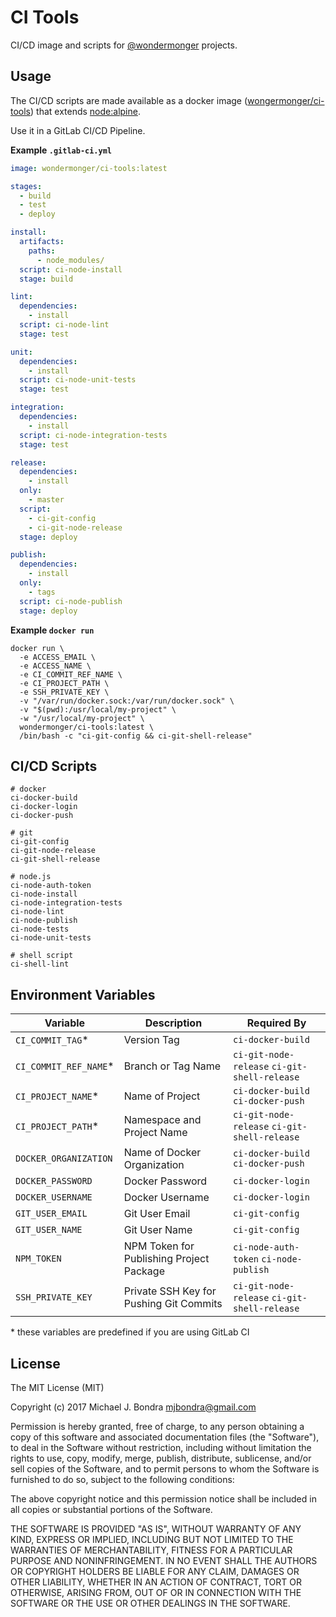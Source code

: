 # CI Tools

CI/CD image and scripts for [@wondermonger](https://gitlab.com/wondermonger) projects.

## Usage

The CI/CD scripts are made available as a docker image ([wongermonger/ci-tools](https://hub.docker.com/r/wondermonger/ci-tools)) that extends [node:alpine](https://github.com/nodejs/docker-node#nodealpine).

Use it in a GitLab CI/CD Pipeline.

**Example `.gitlab-ci.yml`**

```yaml
image: wondermonger/ci-tools:latest

stages:
  - build
  - test
  - deploy

install:
  artifacts:
    paths:
      - node_modules/
  script: ci-node-install
  stage: build

lint:
  dependencies:
    - install
  script: ci-node-lint
  stage: test

unit:
  dependencies:
    - install
  script: ci-node-unit-tests
  stage: test

integration:
  dependencies:
    - install
  script: ci-node-integration-tests
  stage: test

release:
  dependencies:
    - install
  only:
    - master
  script:
    - ci-git-config
    - ci-git-node-release
  stage: deploy

publish:
  dependencies:
    - install
  only:
    - tags
  script: ci-node-publish
  stage: deploy

```

**Example `docker run`**

```shell
docker run \
  -e ACCESS_EMAIL \
  -e ACCESS_NAME \
  -e CI_COMMIT_REF_NAME \
  -e CI_PROJECT_PATH \
  -e SSH_PRIVATE_KEY \
  -v "/var/run/docker.sock:/var/run/docker.sock" \
  -v "$(pwd):/usr/local/my-project" \
  -w "/usr/local/my-project" \
  wondermonger/ci-tools:latest \
  /bin/bash -c "ci-git-config && ci-git-shell-release"

```

## CI/CD Scripts

```shell
# docker
ci-docker-build
ci-docker-login
ci-docker-push

# git
ci-git-config
ci-git-node-release
ci-git-shell-release

# node.js
ci-node-auth-token
ci-node-install
ci-node-integration-tests
ci-node-lint
ci-node-publish
ci-node-tests
ci-node-unit-tests

# shell script
ci-shell-lint

```

## Environment Variables

| Variable              | Description                              | Required By                              |
| --------------------- | ---------------------------------------- | ---------------------------------------- |
| `CI_COMMIT_TAG`*      | Version Tag                              | `ci-docker-build`                        |
| `CI_COMMIT_REF_NAME`* | Branch or Tag Name                       | `ci-git-node-release` `ci-git-shell-release` |
| `CI_PROJECT_NAME`*    | Name of Project                          | `ci-docker-build` `ci-docker-push`       |
| `CI_PROJECT_PATH`*    | Namespace and Project Name               | `ci-git-node-release` `ci-git-shell-release` |
| `DOCKER_ORGANIZATION` | Name of Docker Organization              | `ci-docker-build` `ci-docker-push`       |
| `DOCKER_PASSWORD`     | Docker Password                          | `ci-docker-login`                        |
| `DOCKER_USERNAME`     | Docker Username                          | `ci-docker-login`                        |
| `GIT_USER_EMAIL`      | Git User Email                           | `ci-git-config`                          |
| `GIT_USER_NAME`       | Git User Name                            | `ci-git-config`                          |
| `NPM_TOKEN`           | NPM Token for Publishing Project Package | `ci-node-auth-token` `ci-node-publish`   |
| `SSH_PRIVATE_KEY`     | Private SSH Key for Pushing Git Commits  | `ci-git-node-release` `ci-git-shell-release` |

\* these variables are predefined if you are using GitLab CI

## License

The MIT License (MIT)

Copyright (c) 2017 Michael J. Bondra <mjbondra@gmail.com>

Permission is hereby granted, free of charge, to any person obtaining a copy
of this software and associated documentation files (the "Software"), to deal
in the Software without restriction, including without limitation the rights
to use, copy, modify, merge, publish, distribute, sublicense, and/or sell
copies of the Software, and to permit persons to whom the Software is
furnished to do so, subject to the following conditions:

The above copyright notice and this permission notice shall be included in all
copies or substantial portions of the Software.

THE SOFTWARE IS PROVIDED "AS IS", WITHOUT WARRANTY OF ANY KIND, EXPRESS OR
IMPLIED, INCLUDING BUT NOT LIMITED TO THE WARRANTIES OF MERCHANTABILITY,
FITNESS FOR A PARTICULAR PURPOSE AND NONINFRINGEMENT. IN NO EVENT SHALL THE
AUTHORS OR COPYRIGHT HOLDERS BE LIABLE FOR ANY CLAIM, DAMAGES OR OTHER
LIABILITY, WHETHER IN AN ACTION OF CONTRACT, TORT OR OTHERWISE, ARISING FROM,
OUT OF OR IN CONNECTION WITH THE SOFTWARE OR THE USE OR OTHER DEALINGS IN THE
SOFTWARE.
